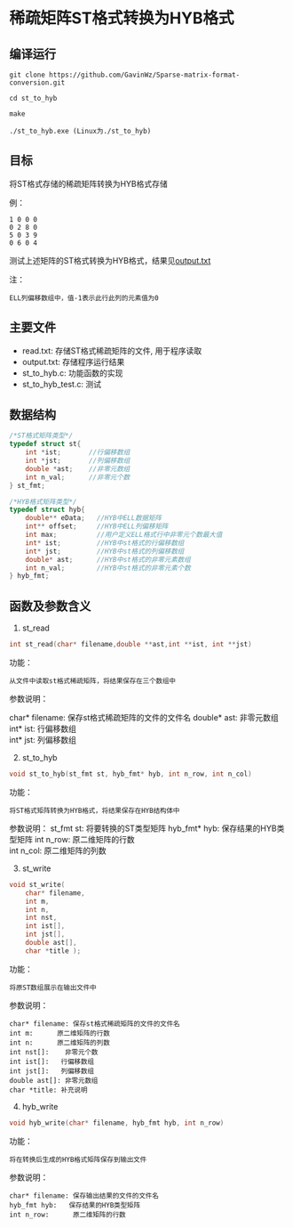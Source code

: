 # 稀疏矩阵ST格式转换为HYB格式

## 编译运行

```
git clone https://github.com/GavinWz/Sparse-matrix-format-conversion.git

cd st_to_hyb

make

./st_to_hyb.exe (Linux为./st_to_hyb)
```
## 目标

将ST格式存储的稀疏矩阵转换为HYB格式存储

例： 

    1 0 0 0 	
    0 2 8 0 
    5 0 3 9 
    0 6 0 4
    
测试上述矩阵的ST格式转换为HYB格式，结果见[output.txt](https://github.com/GavinWz/Sparse-matrix-format-conversion/blob/master/st_to_hyb/input.txt)

注：

    ELL列偏移数组中，值-1表示此行此列的元素值为0

## 主要文件

* read.txt: 存储ST格式稀疏矩阵的文件, 用于程序读取
* output.txt: 存储程序运行结果
* st_to_hyb.c: 功能函数的实现
* st_to_hyb_test.c: 测试

## 数据结构

```c
/*ST格式矩阵类型*/
typedef struct st{
    int *ist;       //行偏移数组
    int *jst;       //列偏移数组
    double *ast;    //非零元数组
    int n_val;      //非零元个数
} st_fmt;

/*HYB格式矩阵类型*/
typedef struct hyb{ 
    double** eData;   //HYB中ELL数据矩阵
    int** offset;     //HYB中ELL列偏移矩阵
    int max;          //用户定义ELL格式行中非零元个数最大值
    int* ist;         //HYB中st格式的行偏移数组
    int* jst;         //HYB中st格式的列偏移数组
    double* ast;      //HYB中st格式的非零元素数组
    int n_val;        //HYB中st格式的非零元素个数
} hyb_fmt;
```

## 函数及参数含义
1. st_read
```c
int st_read(char* filename,double **ast,int **ist, int **jst)
```
功能：

    从文件中读取st格式稀疏矩阵，将结果保存在三个数组中

参数说明：

char* filename: 保存st格式稀疏矩阵的文件的文件名
double* ast: 非零元数组  
int* ist: 行偏移数组  
int* jst: 列偏移数组  


2. st_to_hyb
```c
void st_to_hyb(st_fmt st, hyb_fmt* hyb, int n_row, int n_col)
```
功能：

    将ST格式矩阵转换为HYB格式，将结果保存在HYB结构体中

参数说明：
    st_fmt st:      将要转换的ST类型矩阵
    hyb_fmt* hyb:   保存结果的HYB类型矩阵
    int n_row:      原二维矩阵的行数    
    int n_col:      原二维矩阵的列数

3. st_write
```c
void st_write(
    char* filename, 
    int m, 
    int n, 
    int nst, 
    int ist[],
    int jst[], 
    double ast[], 
    char *title );
```
功能：

    将原ST数组展示在输出文件中

参数说明：

    char* filename: 保存st格式稀疏矩阵的文件的文件名
    int m:      原二维矩阵的行数  
    int n:      原二维矩阵的列数
    int nst[]:    非零元个数
    int ist[]:   行偏移数组  
    int jst[]:   列偏移数组  
    double ast[]: 非零元数组
    char *title: 补充说明

4. hyb_write
```c
void hyb_write(char* filename, hyb_fmt hyb, int n_row)
```
功能：

    将在转换后生成的HYB格式矩阵保存到输出文件

参数说明：

    char* filename: 保存输出结果的文件的文件名
    hyb_fmt hyb:   保存结果的HYB类型矩阵
    int n_row:      原二维矩阵的行数
